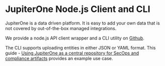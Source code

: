 # JupiterOne Node.js Client and CLI

JupiterOne is a data driven platform. It is easy to add your own data that is not covered by out-of-the-box managed integrations.

We provide a node.js API client wrapper and a CLI utility on [Github](https://github.com/JupiterOne/jupiterone-client-nodejs).

The CLI supports uploading entities in either JSON or YAML format. This guide - [Using JupiterOne as a central repository for SecOps and compliance artifacts](../Security-Operations/secops-artifacts-in-j1.md)
provides an example use case.
